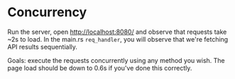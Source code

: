 # Concurrency

Run the server, open <http://localhost:8080/> and observe that requests take ~2s to load.
In the main.rs `req_handler`, you will observe that we're fetching API results sequentially. 

Goals: execute the requests concurrently using any method you wish. The page load should be down to 0.6s if you've done this correctly.

